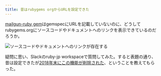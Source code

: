 ```yaml
---
title: 昔はrubygems orgからURLを設定できた
---
```

[mailgun-ruby gem](https://rubygems.org/gems/mailgun-ruby)はgemspecにURLを記載していないのに、どうしてrubygems.orgにソースコードやドキュメントへのリンクを表示できているのだろうか。

![](https://lh5.googleusercontent.com/Rtk3J4aRIlg2tTMCat7srUdTklsnHyT3tVvxXH_XylQOTm6a7fJT8TG6Zc4Vp4vxG-mdKH0QX8OT4sQJJTiQ1AAAiTxB8Y6NrYq9f1iuv59lZGVYGiWW_5FjBHDYD0sMnXKk0jsixw_7re0bs_-4fJOwxf72kDckExE7E9ToFpSSjliZTqJmcN21 "ソースコードやドキュメントへのリンクが存在する")

疑問に思い、Slackのruby-jp workspaceで質問してみた。すると表題の通り、昔は設定できたが[2018年末にこの機能が削除された](https://github.com/rubygems/rubygems.org/pull/1815)、ということを教えてもらった。
